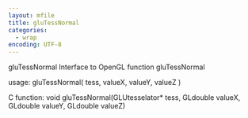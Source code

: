 ```yaml
---
layout: mfile
title: gluTessNormal
categories:
  - wrap
encoding: UTF-8
---
```


gluTessNormal  Interface to OpenGL function gluTessNormal

usage:  gluTessNormal( tess, valueX, valueY, valueZ )

C function:  void gluTessNormal(GLUtesselator\* tess, GLdouble valueX, GLdouble valueY, GLdouble valueZ)